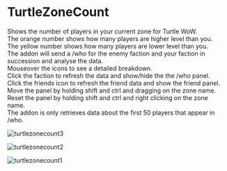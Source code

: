 # TurtleZoneCount
Shows the number of players in your current zone for Turtle WoW.    
The orange number shows how many players are higher level than you.    
The yellow number shows how many players are lower level than you.    
The addon will send a /who for the enemy faction and your faction in succession and analyse the data.    
Mouseover the icons to see a detailed breakdown.    
Click the faction to refresh the data and show/hide the the /who panel.    
Click the friends icon to refresh the friend data and show the friend panel.    
Move the panel by holding shift and ctrl and dragging on the zone name.    
Reset the panel by holding shift and ctrl and right clicking on the zone name.    
The addon is only retrieves data about the first 50 players that appear in /who.    

![turtlezonecount3](https://user-images.githubusercontent.com/107083057/236358273-d704bef6-84df-400f-90cd-9ae683ff2548.png)    

![turtlezonecount2](https://user-images.githubusercontent.com/107083057/236358274-1f777f11-e075-40f0-95c0-dea3ccc2fd55.png)    

![turtlezonecount1](https://user-images.githubusercontent.com/107083057/236358275-c11eb9e2-9687-4255-a19a-cbe5b4e6efee.png)
